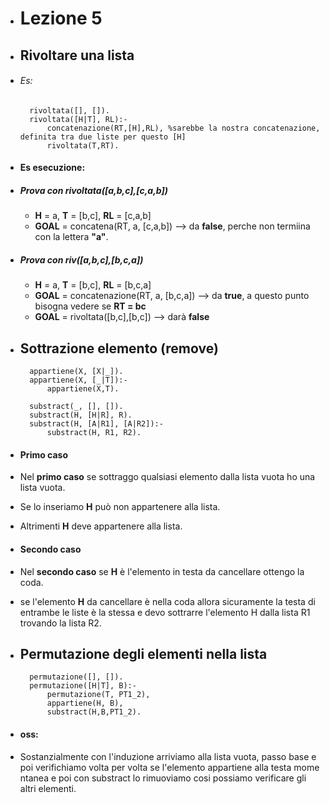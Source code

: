 - # Lezione 5
- ## Rivoltare una lista
- ###### Es: 
        rivoltata([], []).
        rivoltata([H|T], RL):-
            concatenazione(RT,[H],RL), %sarebbe la nostra concatenazione, definita tra due liste per questo [H]
            rivoltata(T,RT).

- #### Es esecuzione:
- ##### Prova con rivoltata([a,b,c],[c,a,b])
  - **H** = a, **T** = [b,c], **RL** = [c,a,b]
  - **GOAL** = concatena(RT, a, [c,a,b]) --> da **false**, perche non termiina con la lettera **"a"**.
 
- ##### Prova con riv([a,b,c],[b,c,a])
  - **H** = a, **T** = [b,c], **RL** = [b,c,a]
  - **GOAL** = concatenazione(RT, a, [b,c,a]) --> da **true**, a questo punto bisogna vedere se **RT = bc**
  - **GOAL** = rivoltata([b,c],[b,c]) --> darà **false**

- ## Sottrazione elemento (remove)

        appartiene(X, [X|_]). 
        appartiene(X, [_|T]):-
            appartiene(X,T).

        substract(_, [], []).
        substract(H, [H|R], R). 
        substract(H, [A|R1], [A|R2]):-
            substract(H, R1, R2).

- #### Primo caso 
- Nel **primo caso** se sottraggo qualsiasi elemento dalla lista vuota ho una lista vuota.
- Se lo inseriamo **H** può non appartenere alla lista.
- Altrimenti **H** deve appartenere alla lista.
- #### Secondo caso
- Nel **secondo caso** se **H** è l'elemento in testa da cancellare ottengo la coda. 
- se l'elemento **H** da cancellare è nella coda allora sicuramente la testa di entrambe le liste è la stessa e devo sottrarre l'elemento H dalla lista R1 trovando la lista R2.
    
- ## Permutazione degli elementi nella lista
        permutazione([], []).
        permutazione([H|T], B):-
            permutazione(T, PT1_2),
            appartiene(H, B),
            substract(H,B,PT1_2).
- #### oss:
- Sostanzialmente con l'induzione arriviamo alla lista vuota, passo base e poi verifichiamo volta per volta se l'elemento appartiene alla testa mome ntanea e poi con substract lo rimuoviamo cosi possiamo verificare gli altri elementi.
    

